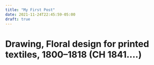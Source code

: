 ```yaml
---
title: "My First Post"
date: 2021-11-24T22:45:59-05:00
draft: true
---
```



# Drawing, Floral design for printed textiles, 1800–1818 (CH 1841....)

